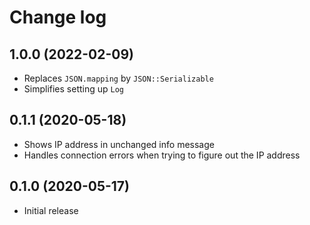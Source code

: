 # Change log
## 1.0.0 (2022-02-09)
* Replaces `JSON.mapping` by `JSON::Serializable`
* Simplifies setting up `Log`
## 0.1.1 (2020-05-18)
* Shows IP address in unchanged info message
* Handles connection errors when trying to figure out the IP address
## 0.1.0 (2020-05-17)
* Initial release
